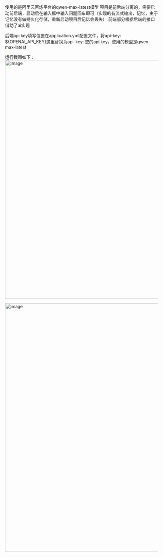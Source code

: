 使用的是阿里云百炼平台的qwen-max-latest模型
项目是前后端分离的，需要启动前后端，启动后在输入框中输入问题回车即可（实现的有流式输出，记忆，由于记忆没有做持久化存储，重新启动项目后记忆会丢失）
前端部分根据后端的接口借助了ai实现

后端api key填写位置在application.yml配置文件，将api-key: ${OPENAI_API_KEY}这里替换为api-key: 您的api key，使用的模型是qwen-max-latest

运行截图如下：
<img width="933" height="788" alt="image" src="https://github.com/user-attachments/assets/a119100f-2038-4220-ac55-a60506418fba" />

<img width="983" height="820" alt="image" src="https://github.com/user-attachments/assets/fc9e9f70-84d3-4d63-a13e-366ff8d97a62" />
